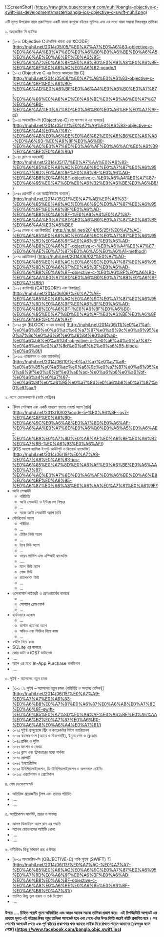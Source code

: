 ![ScreenShot] (https://raw.githubusercontent.com/nuhil/bangla-objective-c-swift-ios-development/master/bangla-ios-objective-c-swift-nuhil.png)

এটি মূলত উপরোক্ত নামে প্রকাশিতব্য একটি বাংলা কাগুজে বইয়ের সূচিপত্র এবং এর মধ্যে থাকা সম্ভাব্য বিষয়বস্তুর তালিকা 

১. অবজেক্টিভ সি ব্যাসিক 
  * [১-১ঃ Objective C প্রাথমিক ধারনা এবং XCODE]    (http://nuhil.net/2014/05/05/%E0%A7%A7%E0%A6%83-objective-c-%E0%A6%AA%E0%A7%8D%E0%A6%B0%E0%A6%BE%E0%A6%A5%E0%A6%AE%E0%A6%BF%E0%A6%95-%E0%A6%A7%E0%A6%BE%E0%A6%B0%E0%A6%A8%E0%A6%BE-%E0%A6%8F%E0%A6%AC%E0%A6%82-xcode/)  
  * [১-২ঃ Objective C এর ভিতরে আমাদের প্রিয় C] (http://nuhil.net/2014/05/08/%E0%A7%A8%E0%A6%83-objective-c-%E0%A6%8F%E0%A6%B0-%E0%A6%AD%E0%A6%BF%E0%A6%A4%E0%A6%B0%E0%A7%87-%E0%A6%86%E0%A6%AE%E0%A6%BE%E0%A6%A6%E0%A7%87%E0%A6%B0-%E0%A6%AA%E0%A7%8D%E0%A6%B0%E0%A6%BF%E0%A7%9F-c/)
  * [১-৩ঃ অবজেক্টিভ-সি (Objective-C) তে ফাংশন ও এর ব্যবহার] (http://nuhil.net/2014/05/11/%E0%A7%A9%E0%A6%83-objective-c-%E0%A6%A4%E0%A7%87-%E0%A6%AB%E0%A6%BE%E0%A6%82%E0%A6%B6%E0%A6%A8-%E0%A6%93-%E0%A6%8F%E0%A6%B0-%E0%A6%AC%E0%A7%8D%E0%A6%AF%E0%A6%AC%E0%A6%B9%E0%A6%BE%E0%A6%B0/)
  * [১-৪ঃ ক্লাস ও অবজেক্ট] (http://nuhil.net/2014/05/17/%E0%A7%AA%E0%A6%83-%E0%A6%85%E0%A6%AC%E0%A6%9C%E0%A7%87%E0%A6%95%E0%A7%8D%E0%A6%9F%E0%A6%BF%E0%A6%AD-%E0%A6%B8%E0%A6%BF-objective-c-%E0%A6%A4%E0%A7%87-%E0%A6%95%E0%A7%8D%E0%A6%B2%E0%A6%BE%E0%A6%B8/)
  * [১-৫ঃ প্রোপার্টি ও এর অ্যাট্রিবিউটের ব্যবহার] (http://nuhil.net/2014/05/21/%E0%A7%AB%E0%A6%83-%E0%A6%85%E0%A6%AC%E0%A6%9C%E0%A7%87%E0%A6%95%E0%A6%9F%E0%A6%BF%E0%A6%AD-%E0%A6%B8%E0%A6%BF-%E0%A6%A4%E0%A7%87-%E0%A6%AA%E0%A7%8D%E0%A6%B0%E0%A7%87%E0%A6%BE%E0%A6%AA%E0%A6%BE/)
  * [১-৬ঃ মেথড ও এর বিস্তারিত] (http://nuhil.net/2014/05/25/%E0%A7%AC-%E0%A6%85%E0%A6%AC%E0%A6%9C%E0%A7%87%E0%A6%95%E0%A7%8D%E0%A6%9F%E0%A6%BF%E0%A6%AD-%E0%A6%B8%E0%A6%BF-objective-c-%E0%A6%A4%E0%A7%87-%E0%A6%AE%E0%A7%87%E0%A6%A5%E0%A6%A1-method/)
  * [১-৭ঃ প্রোটোকল] (http://nuhil.net/2014/06/02/%E0%A7%AD-%E0%A6%85%E0%A6%AC%E0%A6%9C%E0%A7%87%E0%A6%95%E0%A7%8D%E0%A6%9F%E0%A6%BF%E0%A6%AD-%E0%A6%B8%E0%A6%BF-objective-c-%E0%A6%8F%E0%A6%B0-%E0%A6%AA%E0%A7%8D%E0%A6%B0%E0%A7%8B%E0%A6%9F%E0%A7%8B/) 
  * [১-৮ঃ ক্যাটাগরি (CATEGORY) এবং বিস্তারিত] (http://nuhil.net/2014/06/09/%E0%A7%AE-%E0%A6%85%E0%A6%AC%E0%A6%9C%E0%A7%87%E0%A6%95%E0%A7%8D%E0%A6%9F%E0%A6%BF%E0%A6%AD-%E0%A6%B8%E0%A6%BF-%E0%A6%8F%E0%A6%B0-%E0%A6%95%E0%A7%8D%E0%A6%AF%E0%A6%BE%E0%A6%9F%E0%A6%BE%E0%A6%97/)  
  * [১-৯ঃ ব্লক (BLOCK) ও  এর ব্যবহার] (http://nuhil.net/2014/06/11/%e0%a7%af-%e0%a6%85%e0%a6%ac%e0%a7%87%e0%a6%9c%e0%a6%95%e0%a7%8d%e0%a6%9f%e0%a6%bf%e0%a6%ad-%e0%a6%b8%e0%a6%bf-objective-c-%e0%a6%a4%e0%a7%87-%e0%a6%ac%e0%a7%8d%e0%a6%b2%e0%a6%95-block-%e0%a6%8f/)
  * [১-১০ঃ এক্সেপশন ও এরর হ্যান্ডেলিং] (http://nuhil.net/2014/06/10/%e0%a7%a7%e0%a7%a6-%e0%a6%85%e0%a6%ac%e0%a6%9c%e0%a7%87%e0%a6%95%e0%a6%9f%e0%a6%bf%e0%a6%ad-%e0%a6%b8%e0%a6%bf-%e0%a6%a4%e0%a7%87-%e0%a6%8f%e0%a6%95%e0%a7%8d%e0%a6%b8%e0%a7%87%e0%a6%aa/)

২. অ্যাপ ডেভেলপমেন্ট (ডাটা সেন্ট্রিক)
  * [টুলস সেটআপ এবং একটি সাধারণ হ্যালো ওয়ার্ল্ড অ্যাপ তৈরি] (http://nuhil.net/2013/10/02/xcode-5-%E0%A6%8F-ios7-%E0%A6%8F%E0%A6%B0-%E0%A6%9C%E0%A6%A8%E0%A7%8D%E0%A6%AF-%E0%A6%AA%E0%A7%8D%E0%A6%B0%E0%A6%A5%E0%A6%AE-%E0%A6%B9%E0%A7%8D%E0%A6%AF%E0%A6%BE%E0%A6%B2%E0%A7%8B-%E0%A6%93%E0%A6%AF/)
  * [iOS অ্যাপে ব্যাসিক ইনপুট আউটপুট ও কিবোর্ড হ্যান্ডেলিং] (http://nuhil.net/2014/06/19/%E0%A7%A8-%E0%A7%A8%E0%A6%83-ios-%E0%A6%85%E0%A7%8D%E0%A6%AF%E0%A6%BE%E0%A6%AA%E0%A7%87-%E0%A6%AC%E0%A7%8D%E0%A6%AF%E0%A6%BE%E0%A6%B8%E0%A6%BF%E0%A6%95-%E0%A6%87%E0%A6%A8%E0%A6%AA%E0%A7%81%E0%A6%9F/)
  * অটো লেআউট
    * পরিচিতি
    * অটো লেআউট ও ইন্টারফেস বিল্ডার
    * ...
    * সহজ অটো লেআউট অ্যাপ তৈরি  
  * স্টোরিবোর্ড অ্যাপ
    * পরিচিত
    * ...
    * টেবিল ভিউ অ্যাপ 
    * ...
    * ট্যাব ভিউ অ্যাপ
    * ...
    * ওয়েব সার্ভিস এবং এপিআই হ্যান্ডেলিং
    * ....
    * ম্যাপ ভিউ অ্যাপ
    * পেজ ভিউ 
    * কালেনশন ভিউ 
    * ...
    * ...
  * ওপেনসোর্স লাইব্রেরী ও ফ্রেমওয়ার্কের ব্যবহার 
    * ...
    * সোশ্যাল ফ্রেমওয়ার্ক 
    * ...
  * হার্ডওয়্যার এক্সেস 
    * ... 
    * কাস্টম ক্যামেরা অ্যাপ 
    * অডিও এবং ভিডিও নিয়ে কাজ 
    * ...
  * ফাইল নিয়ে কাজ 
  * SQLite এর ব্যবহার
  * কোর ডাটা ও iOS7 ডাটাবেজ 
  * ....
  * অ্যাপ এর মধ্যে In-App Purchase কনফিগার
  * ....

৩. সুইফ্ট - অ্যাপলের নতুন চমক
  * [৩-১ ঃ সুইফ্ট – অ্যাপলের নতুন চমক (পরিচিতি ও অন্যান্য বেসিক)] (http://nuhil.net/2014/06/15/%E0%A7%A9-%E0%A7%A7%E0%A6%83-%E0%A6%B8%E0%A7%81%E0%A6%87%E0%A6%AB%E0%A7%8D%E0%A6%9F-swift-%E0%A6%85%E0%A7%8D%E0%A6%AF%E0%A6%BE%E0%A6%AA%E0%A6%B2%E0%A7%87%E0%A6%B0-%E0%A6%A8%E0%A6%A4%E0%A7%81/)
  * ৩-২ঃ সুইফ্ট ল্যাঙ্গুয়েজে স্ট্রিং ও ক্যারেকটার টাইপ ভ্যারিয়েবল
  * ৩-৩ঃ কালেকশনস (অ্যারে ও ডিকশনারী), ইনুমারেশন ও ক্লোজার
  * ৩-৪ঃ ব্রাঞ্চিং ও লুপিং
  * ৩-৫ঃ ফাংশন ও মেথড
  * ৩-৬ঃ ক্লাস এবং স্ট্রাকচারের মধ্যে পার্থক্য
  * ৩-৭ঃ প্রোপার্টি
  * ৩-৮ঃ ইনহেরিটেন্স
  * ৩-৯ঃ ইনিশিয়ালাইজেশন, ডি-ইনিশিয়ালাইজেশন ও  অপশনাল চেইনিং
  * ৩-১০ঃ এক্সটেনশন ও প্রোটোকল

৪. গেম ডেভেলপমেন্ট 
  * অতিরিক্ত প্রয়োজনীয় টুলস এবং তাদের পরিচিত 
  * ....
  * ....

৫. অ্যাপ্লিকেশন সাবমিট, প্রচার ও সাফল্য 
  * আসল ডিভাইসে অ্যাপ রান এর পদ্ধতি
  * অ্যাপল  ডেভেলপের আইডি খোলা 
  * ....
  * ....

৬. অতিরিক্তঃ কিছু সাধারণ প্রশ্ন ও উত্তর
  * [৬-১ঃ অবজেক্টিভ-সি (OBJECTIVE-C) নাকি সুইফ্ট (SWIFT) ?] (http://nuhil.net/2014/06/13/%E0%A7%AC-%E0%A7%A7-%E0%A6%85%E0%A6%AC%E0%A6%9C%E0%A7%87%E0%A6%95%E0%A7%8D%E0%A6%9F%E0%A6%BF%E0%A6%AD-%E0%A6%B8%E0%A6%BF-objective-c-%E0%A6%A8%E0%A6%BE%E0%A6%95%E0%A6%BF-%E0%A6%B8%E0%A7%81/)
  * প্রচলিত কিছু ভুল ধারনা ও তর্ক বিশ্লেষণ 
  * ....

#### উপরে .... চিহ্নিত পয়েন্ট গুলো অনির্ধারিত এবং আরও অনেক সম্ভাব্য তালিকা প্রকাশ করে। এই রিপজিটোরি আপডেট এর মাধ্যমে মূলত এই বইয়ের বিষয় বস্তুর তালিকা আপডেট হবে এবং শেষে এটার উপর ভিত্তি করেই বইটি প্রকাশিত হবে । সব পোস্টের আপডেট পেতে এবং পূর্ণ বইয়ের প্রকাশনার খবর জানতে লাইক দিয়ে রাখতে পারেন আমাদের [ফেসবুক ফ্যান পেজে] (https://www.facebook.com/bangla.objc.swift.ios)   
